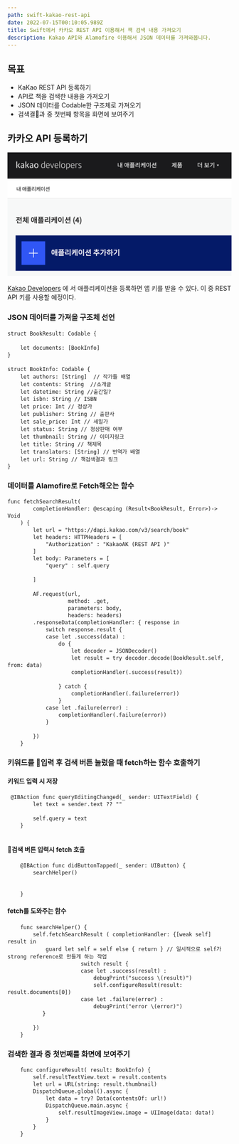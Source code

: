 ```yaml
---
path: swift-kakao-rest-api
date: 2022-07-15T00:10:05.989Z
title: Swift에서 카카오 REST API 이용해서 책 검색 내용 가져오기
description: Kakao API와 Alamofire 이용해서 JSON 데이터를 가져와봅니다.
---
```

## 목표

* KaKao REST API 등록하기 
* API로 책을 검색한 내용을 가져오기
* JSON 데이터를 Codable한 구조체로 가져오기 
* 검색결과 중 첫번째 항목을 화면에 보여주기

## 카카오 API 등록하기

![](../assets/screen-shot-2022-07-15-at-23.44.25.png)


[Kakao Developers](https://developers.kakao.com/console/app) 에 서 애플리케이션을 등록하면 앱 키를 받을 수 있다. 이 중 REST API 키를 사용할 예정이다. 



### JSON 데이터를 가져올 구조체 선언

```
struct BookResult: Codable {
    
    let documents: [BookInfo]
}

struct BookInfo: Codable {
    let authors: [String]  // 작가들 배열
    let contents: String  //소개글
    let datetime: String //출간일?
    let isbn: String // ISBN
    let price: Int // 정상가
    let publisher: String // 출판사
    let sale_price: Int // 세일가
    let status: String // 정상판매 여부
    let thumbnail: String // 이미지링크
    let title: String // 책제목
    let translators: [String] // 번역가 배열
    let url: String // 책검색결과 링크
}
```

### 데이터를 Alamofire로 Fetch해오는 함수

```
func fetchSearchResult(
        completionHandler: @escaping (Result<BookResult, Error>)-> Void
    ) {
        let url = "https://dapi.kakao.com/v3/search/book"
        let headers: HTTPHeaders = [
            "Authorization" : "KakaoAK (REST API )"
        ]
        let body: Parameters = [
            "query" : self.query

        ]
        
        AF.request(url,
                   method: .get,
                   parameters: body,
                   headers: headers)
        .responseData(completionHandler: { response in
            switch response.result {
            case let .success(data) :
                do {
                    let decoder = JSONDecoder()
                    let result = try decoder.decode(BookResult.self, from: data)
                    completionHandler(.success(result))
                    
                } catch {
                    completionHandler(.failure(error))
                }
            case let .failure(error) :
                completionHandler(.failure(error))
            }
    
        })
    }
```

### 키워드를 입력 후 검색 버튼 눌렀을 때 fetch하는 함수 호출하기

#### 키워드 입력 시 저장

```
 @IBAction func queryEditingChanged(_ sender: UITextField) {
        let text = sender.text ?? ""
        
        self.query = text
    }
    
```

#### 검색 버튼 입력시 fetch 호출

```
    @IBAction func didButtonTapped(_ sender: UIButton) {
        searchHelper()
        
        
    }
```

#### fetch를 도와주는 함수

```
    func searchHelper() {
        self.fetchSearchResult ( completionHandler: {[weak self] result in
            guard let self = self else { return } // 일시적으로 self가 strong reference로 만들게 하는 작업
                       switch result {
                       case let .success(result) :
                           debugPrint("success \(result)")
                           self.configureResult(result: result.documents[0])
                       case let .failure(error) :
                           debugPrint("error \(error)")
           }
            
        })
    }
```

### 검색한 결과 중 첫번째를 화면에 보여주기

```
    func configureResult( result: BookInfo) {
        self.resultTextView.text = result.contents
        let url = URL(string: result.thumbnail)
        DispatchQueue.global().async {
            let data = try? Data(contentsOf: url!)
            DispatchQueue.main.async {
                self.resultImageView.image = UIImage(data: data!)
            }
        }
    }
```